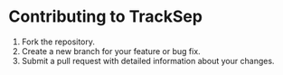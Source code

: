 # Contributing to TrackSep
1. Fork the repository.
2. Create a new branch for your feature or bug fix.
3. Submit a pull request with detailed information about your changes.
